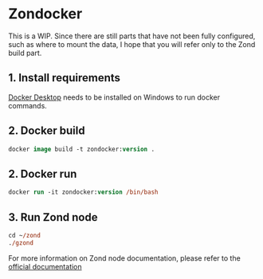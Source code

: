 # Zondocker

This is a WIP. Since there are still parts that have not been fully configured, such as where to mount the data, I hope that you will refer only to the Zond build part.

## 1. Install requirements

[Docker Desktop](https://www.docker.com/products/docker-desktop/) needs to be installed on Windows to run docker commands.


## 2. Docker build
```ps
docker image build -t zondocker:version .
```

## 2. Docker run

```ps
docker run -it zondocker:version /bin/bash
```

## 3. Run Zond node
```ps
cd ~/zond
./gzond
```

For more information on Zond node documentation, please refer to the [official documentation](https://zond-docs.theqrl.org)